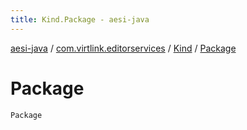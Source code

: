 ```yaml
---
title: Kind.Package - aesi-java
---
```


[aesi-java](../../index.html) / [com.virtlink.editorservices](../index.html) / [Kind](index.html) / [Package](.)

# Package

`Package`